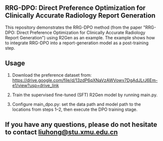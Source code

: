 ## RRG-DPO: Direct Preference Optimization for Clinically Accurate Radiology Report Generation

This repository demonstrates the RRG-DPO method (from the paper "RRG-DPO: Direct Preference Optimization for Clinically Accurate Radiology Report Generation") using R2Gen as an example. The example shows how to integrate RRG-DPO into a report-generation model as a post-training step.

## Usage

1. Download the preference dataset from:
https://drive.google.com/file/d/13zdP6qXNaVzAWVowv7DgAdJLrJ6Em-e1/view?usp=drive_link

2. Train the supervised fine-tuned (SFT) R2Gen model by running main.py.

3. Configure main_dpo.py: set the data path and model path to the locations from steps 1–2, then execute the DPO training stage.

## If you have any questions, please do not hesitate to contact liuhong@stu.xmu.edu.cn
